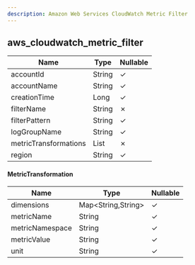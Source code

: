 ```yaml
---
description: Amazon Web Services CloudWatch Metric Filter
---
```

aws_cloudwatch_metric_filter
----------------------------

| **Name**              | **Type**                   | **Nullable** |
| --------------------- | -------------------------- | ------------ |
| accountId             | String                     | &check;      |
| accountName           | String                     | &check;      |
| creationTime          | Long                       | &check;      |
| filterName            | String                     | &cross;      |
| filterPattern         | String                     | &check;      |
| logGroupName          | String                     | &check;      |
| metricTransformations | List<MetricTransformation> | &cross;      |
| region                | String                     | &check;      |

#### MetricTransformation
| **Name**        | **Type**           | **Nullable** |
| --------------- | ------------------ | ------------ |
| dimensions      | Map<String,String> | &check;      |
| metricName      | String             | &check;      |
| metricNamespace | String             | &check;      |
| metricValue     | String             | &check;      |
| unit            | String             | &check;      |
